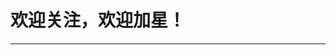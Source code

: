# 欢迎关注，欢迎加星！
----

<!---
0xff-zero/0xff-zero is a ✨ special ✨ repository because its `README.md` (this file) appears on your GitHub profile.
You can click the Preview link to take a look at your changes.
--->
